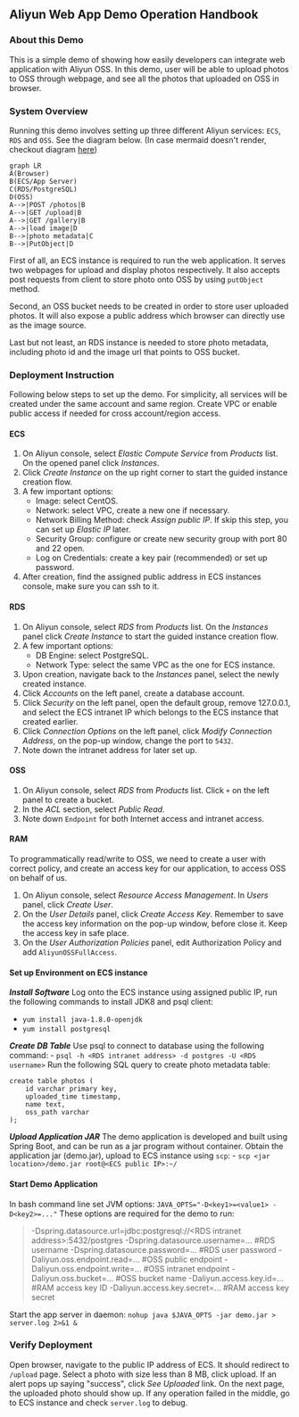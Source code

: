 ## Aliyun Web App Demo Operation Handbook
### About this Demo
This is a simple demo of showing how easily developers can integrate web application with Aliyun OSS. In this demo, user will be able to upload photos to OSS through webpage, and see all the photos that uploaded on OSS in browser.

### System Overview
Running this demo involves setting up three different Aliyun services: `ECS`, `RDS` and `OSS`. See the diagram below. (In case mermaid doesn't render, checkout diagram [here](https://github.com/shuoliu/ali-demo/tree/master/src/main/resources/static/system-overview.png))
```mermaid
graph LR
A(Browser)
B(ECS/App Server)
C(RDS/PostgreSQL)
D(OSS)
A-->|POST /photos|B
A-->|GET /upload|B
A-->|GET /gallery|B
A-->|load image|D
B-->|photo metadata|C
B-->|PutObject|D
```

First of all, an ECS instance is required to run the web application. It serves two webpages for upload and display photos respectively. It also accepts post requests from client to store photo onto OSS by using `putObject` method.

Second, an OSS bucket needs to be created in order to store user uploaded photos. It will also expose a public address which browser can directly use as the image source.

Last but not least, an RDS instance is needed to store photo metadata, including photo id and the image url that points to OSS bucket.

### Deployment Instruction
Following below steps to set up the demo. For simplicity, all services will be created under the same account and same region. Create VPC or enable public access if needed for cross account/region access.

#### ECS
 1. On Aliyun console, select *Elastic Compute Service* from *Products* list. On the opened panel click *Instances*.
 2. Click *Create Instance* on the up right corner to start the guided instance creation flow.
 3. A few important options:
	- Image: select CentOS.
	- Network: select VPC, create a new one if necessary.
	- Network Billing Method: check *Assign public IP*. If skip this step, you can set up *Elastic IP* later.
	- Security Group: configure or create new security group with port 80 and 22 open.
	- Log on Credentials: create a key pair (recommended) or set up password.
 4. After creation, find the assigned public address in ECS instances console, make sure you can ssh to it.

#### RDS
 1. On Aliyun console, select *RDS* from *Products* list. On the *Instances* panel click *Create Instance* to start the guided instance creation flow.
 2. A few important options:
	 - DB Engine: select PostgreSQL.
	 - Network Type: select the same VPC as the one for ECS instance.
 3. Upon creation, navigate back to the *Instances* panel, select the newly created instance.
 4. Click *Accounts* on the left panel, create a database account.
 5. Click *Security* on the left panel, open the default group, remove 127.0.0.1, and select the ECS intranet IP which belongs to the ECS instance that created earlier.
 6. Click *Connection Options* on the left panel, click *Modify Connection Address*, on the pop-up window, change the port to `5432`.
 7. Note down the intranet address for later set up.

#### OSS
 1. On Aliyun console, select *RDS* from *Products* list. Click `+` on the left panel to create a bucket.
 2. In the *ACL* section, select *Public Read*.
 3. Note down `Endpoint` for both Internet access and intranet access.

#### RAM
To programmatically read/write to OSS, we need to create a user with correct policy, and create an access key for our application, to access OSS on behalf of us.
 1. On Aliyun console, select *Resource Access Management*. In *Users* panel, click *Create User*.
 2. On the *User Details* panel, click *Create Access Key*. Remember to save the access key information on the pop-up window, before close it. Keep the access key in safe place.
 3. On the *User Authorization Policies* panel, edit Authorization Policy and add `AliyunOSSFullAccess`.

#### Set up Environment on ECS instance
***Install Software***
Log onto the ECS instance using assigned public IP, run the following commands to install JDK8 and psql client:
 - `yum install java-1.8.0-openjdk`
 - `yum install postgresql`

***Create DB Table***
Use psql to connect to database using the following command:
    - `psql -h <RDS intranet address> -d postgres -U <RDS username>`
Run the following SQL query to create photo metadata table:
```
create table photos (
    id varchar primary key,
    uploaded_time timestamp,
    name text,
    oss_path varchar
);
```
***Upload Application JAR***
The demo application is developed and built using Spring Boot, and can be run as a jar program without container. Obtain the application jar (demo.jar), upload to ECS instance using `scp`:
    - `scp <jar location>/demo.jar root@<ECS public IP>:~/`

#### Start Demo Application
In bash command line set JVM options: `JAVA_OPTS="-D<key1>=<value1> -D<key2>=..."`
These options are required for the demo to run:
> -Dspring.datasource.url=jdbc:postgresql://\<RDS intranet address>:5432/postgres
-Dspring.datasource.username=... #RDS username
-Dspring.datasource.password=... #RDS user password
-Daliyun.oss.endpoint.read=... #OSS public endpoint
-Daliyun.oss.endpoint.write=... #OSS intranet endpoint
-Daliyun.oss.bucket=... #OSS bucket name
-Daliyun.access.key.id=... #RAM access key ID
-Daliyun.access.key.secret=... #RAM access key secret

Start the app server in daemon:
`nohup java $JAVA_OPTS -jar demo.jar > server.log 2>&1 &`

### Verify Deployment
Open browser, navigate to the public IP address of ECS. It should redirect to `/upload` page. Select a photo with size less than 8 MB, click upload. If an alert pops up saying "success", click *See Uploaded* link. On the next page, the uploaded photo should show up. If any operation failed in the middle, go to ECS instance and check `server.log` to debug.
